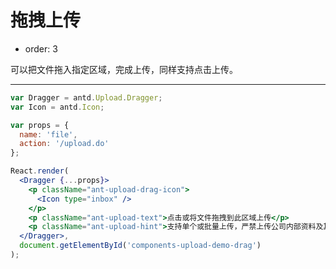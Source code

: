 # 拖拽上传

- order: 3

可以把文件拖入指定区域，完成上传，同样支持点击上传。

---

````jsx
var Dragger = antd.Upload.Dragger;
var Icon = antd.Icon;

var props = {
  name: 'file',
  action: '/upload.do'
};

React.render(
  <Dragger {...props}>
    <p className="ant-upload-drag-icon">
      <Icon type="inbox" />
    </p>
    <p className="ant-upload-text">点击或将文件拖拽到此区域上传</p>
    <p className="ant-upload-hint">支持单个或批量上传，严禁上传公司内部资料及其他违禁文件</p>
  </Dragger>,
  document.getElementById('components-upload-demo-drag')
);
````

<style>
#components-upload-demo-drag {
  height: 300px;
}
</style>
